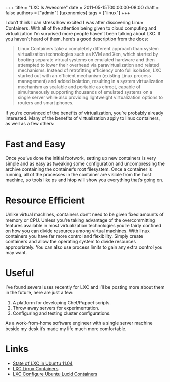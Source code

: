 +++
title = "LXC Is Awesome"
date = 2011-05-15T00:00:00-08:00
draft = false
authors = ["admin"]
[taxonomies]
tags = ["linux"]
+++

I don’t think I can stress how excited I was after discovering Linux Containers. With all of the attention being given to cloud computing and virtualization I’m surprised more people haven’t been talking about LXC. If you haven’t heard of them, here’s a good description from the docs:

> Linux Containers take a completely different approach than system virtualization technologies such as KVM and Xen, which started by booting separate virtual systems on emulated hardware and then attempted to lower their overhead via paravirtualization and related mechanisms. Instead of retrofitting efficiency onto full isolation, LXC started out with an efficient mechanism (existing Linux process management) and added isolation, resulting in a system virtualization mechanism as scalable and portable as chroot, capable of simultaneously supporting thousands of emulated systems on a single server while also providing lightweight virtualization options to routers and smart phones.

If you’re convinced of the benefits of virtualization, you’re probably already interested. Many of the benefits of virtualization apply to linux containers, as well as a few others:

# Fast and Easy

Once you’ve done the initial footwork, setting up new containers is very simple and as easy as tweaking some configuration and uncompressing the archive containing the container’s root filesystem. Once a container is running, all of the processes in the container are visible from the host machine, so tools like ps and htop will show you everything that’s going on.

# Resource Efficient

Unlike virtual machines, containers don’t need to be given fixed amounts of memory or CPU. Unless you’re taking advantage of the overcommitting features available in most virtualization technologies you’re fairly confined on how you can divide resources among virtual machines. With linux containers you have far more control and flexibility. Simply create containers and allow the operating system to divide resources appropriately. You can also use process limits to gain any extra control you may want.

# Useful

I’ve found several uses recently for LXC and I’ll be posting more about them in the future, here are just a few:

1. A platform for developing Chef/Puppet scripts.
2. Throw away servers for experimentation.
3. Configuring and testing cluster configurations.

As a work-from-home software engineer with a single server machine beside my desk it’s made my life much more comfortable.

# Links

* [State of LXC in Ubuntu 11.04](http://www.stgraber.org/2011/05/04/state-of-lxc-in-ubuntu-natty/)
* [LXC Linux Containers](http://lxc.sourceforge.net/)
* [LXC Configure Ubuntu Lucid Containers](http://blog.bodhizazen.net/linux/lxc-configure-ubuntu-lucid-containers/)
